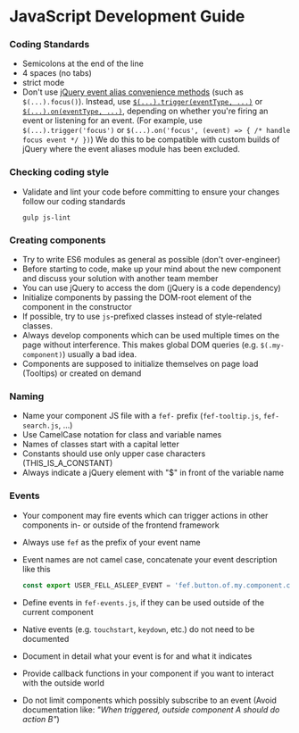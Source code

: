 # JavaScript Development Guide

### Coding Standards

- Semicolons at the end of the line
- 4 spaces (no tabs)
- strict mode
- Don't use [jQuery event alias convenience methods](https://github.com/jquery/jquery/blob/master/src/event/alias.js) (such as `$(...).focus()`). Instead, use [`$(...).trigger(eventType, ...)`](http://api.jquery.com/trigger/) or [`$(...).on(eventType, ...)`](http://api.jquery.com/on/), depending on whether you're firing an event or listening for an event. (For example, use `$(...).trigger('focus')` or `$(...).on('focus', (event) => { /* handle focus event */ })`) We do this to be compatible with custom builds of jQuery where the event aliases module has been excluded.

### Checking coding style

- Validate and lint your code before committing to ensure your changes follow our coding standards

  ```shell
  gulp js-lint
  ```


### Creating components

- Try to write ES6 modules as general as possible (don't over-engineer)
- Before starting to code, make up your mind about the new component and discuss your solution with another team member
- You can use jQuery to access the dom (jQuery is a code dependency)
- Initialize components by passing the DOM-root element of the component in the constructor
- If possible, try to use  `js`-prefixed classes instead of style-related classes.
- Always develop components which can be used multiple times on the page without interference. This makes global DOM queries (e.g. `$(.my-component)`) usually a bad idea.   
- Components are supposed to initialize themselves on page load (Tooltips) or created on demand


### Naming

- Name your component JS file with a `fef-` prefix (`fef-tooltip.js`, `fef-search.js`, ...)
- Use CamelCase notation for class and variable names
- Names of classes start with a capital letter
- Constants should use only upper case characters (THIS_IS_A_CONSTANT)
- Always indicate a jQuery element with "$" in front of the variable name


### Events

- Your component may fire events which can trigger actions in other components in- or  outside of the frontend framework
- Always use `fef` as the prefix of your event name
- Event names are not camel case, concatenate your event description like this

  ```javascript
  const export USER_FELL_ASLEEP_EVENT = 'fef.button.of.my.component.clicked';
  ```

- Define events in `fef-events.js`, if they can be used outside of the current component
- Native events (e.g. `touchstart`, `keydown`, etc.) do not need to be documented
- Document in detail what your event is for and what it indicates
- Provide callback functions in your component if you want to interact with the outside world
- Do not limit components which possibly subscribe to an event (Avoid documentation like: *"When triggered, outside 
component A should do action B"*)
